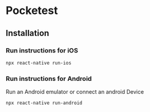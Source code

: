 # Pocketest
## Installation
### Run instructions for iOS
```sh
npx react-native run-ios
```
### Run instructions for Android
Run an Android emulator or connect an android Device
```sh
npx react-native run-android
```


